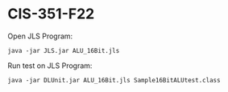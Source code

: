 # CIS-351-F22
Open JLS Program:
```
java -jar JLS.jar ALU_16Bit.jls
```
Run test on JLS Program:
```
java -jar DLUnit.jar ALU_16Bit.jls Sample16BitALUtest.class
```